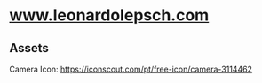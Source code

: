 # www.leonardolepsch.com

## Assets

Camera Icon: https://iconscout.com/pt/free-icon/camera-3114462
